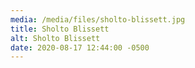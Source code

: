 ```yaml
---
media: /media/files/sholto-blissett.jpg
title: Sholto Blissett
alt: Sholto Blissett
date: 2020-08-17 12:44:00 -0500
---
```

